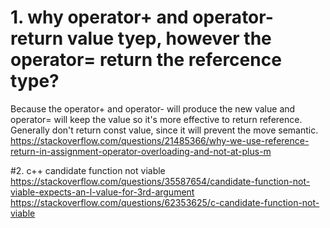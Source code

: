 # 1. why operator+ and operator- return value tyep, however the operator= return the refercence type?
Because the operator+ and operator- will produce the new value and operator= will keep the value so it's
more effective to return reference.
Generally don't return const value, since it will prevent the move semantic.
https://stackoverflow.com/questions/21485366/why-we-use-reference-return-in-assignment-operator-overloading-and-not-at-plus-m

#2. c++ candidate function not viable
https://stackoverflow.com/questions/35587654/candidate-function-not-viable-expects-an-l-value-for-3rd-argument
https://stackoverflow.com/questions/62353625/c-candidate-function-not-viable
